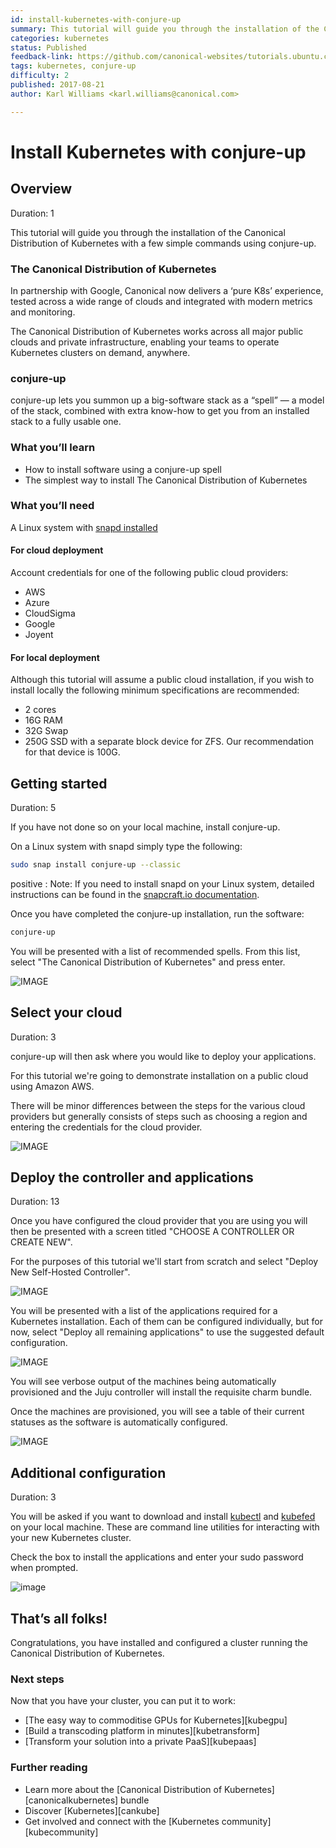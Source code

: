 ```yaml
---
id: install-kubernetes-with-conjure-up
summary: This tutorial will guide you through the installation of the Canonical Distribution of Kubernetes with a few simple commands using conjure-up.
categories: kubernetes
status: Published
feedback-link: https://github.com/canonical-websites/tutorials.ubuntu.com/issues
tags: kubernetes, conjure-up
difficulty: 2
published: 2017-08-21
author: Karl Williams <karl.williams@canonical.com>

---
```



# Install Kubernetes with conjure-up


## Overview
Duration: 1

This tutorial will guide you through the installation of the Canonical Distribution of Kubernetes with a few simple commands using conjure-up.

### The Canonical Distribution of Kubernetes

In partnership with Google, Canonical now delivers a ‘pure K8s’ experience, tested across a wide range of clouds and integrated with modern metrics and monitoring.

The Canonical Distribution of Kubernetes works across all major public clouds and private infrastructure, enabling your teams to operate Kubernetes clusters on demand, anywhere.

### conjure-up

conjure-up lets you summon up a big-software stack as a “spell” — a model of the stack, combined with extra know-how to get you from an installed stack to a fully usable one.

### What you’ll learn
  - How to install software using a conjure-up spell
  - The simplest way to install The Canonical Distribution of Kubernetes

### What you’ll need

A Linux system with [snapd installed](https://snapcraft.io/docs/core/install)

#### For cloud deployment
Account credentials for one of the following public cloud providers:
  - AWS
  - Azure
  - CloudSigma
  - Google
  - Joyent

#### For local deployment

Although this tutorial will assume a public cloud installation, if you wish to install locally the following minimum specifications are recommended:
 - 2 cores
 - 16G RAM
 - 32G Swap
 - 250G SSD with a separate block device for ZFS. Our recommendation for that device is 100G.

## Getting started
Duration: 5

If you have not done so on your local machine, install conjure-up.

On a Linux system with snapd simply type the following:

```bash
sudo snap install conjure-up --classic
```

positive
: Note: If you need to install snapd on your Linux system, detailed instructions can be found in the [snapcraft.io documentation](https://snapcraft.io/docs/core/install).

Once you have completed the conjure-up installation, run the software:

```bash
conjure-up
```

You will be presented with a list of recommended spells. From this list, select "The Canonical Distribution of Kubernetes" and press enter.

![IMAGE](https://assets.ubuntu.com/v1/042c1dd7-select-canonical-distribution-of-kubernetes.png)

## Select your cloud
Duration: 3

conjure-up will then ask where you would like to deploy your applications.

For this tutorial we're going to demonstrate installation on a public cloud using Amazon AWS.

There will be minor differences between the steps for the various cloud providers but generally consists of steps such as choosing a region and entering the credentials for the cloud provider.

![IMAGE](https://assets.ubuntu.com/v1/43eb777a-Screenshot+from+2017-08-18+11-57-29.png)


## Deploy the controller and applications
Duration: 13

Once you have configured the cloud provider that you are using you will then be presented with a screen titled "CHOOSE A CONTROLLER OR CREATE NEW".

For the purposes of this tutorial we'll start from scratch and select "Deploy New Self-Hosted Controller".

![IMAGE](https://assets.ubuntu.com/v1/ed7970a6-new-controller.png)

You will be presented with a list of the applications required for a Kubernetes installation. Each of them can be configured individually, but for now, select "Deploy all remaining applications" to use the suggested default configuration.

![IMAGE](https://assets.ubuntu.com/v1/73946c3f-deploy-all.png)

You will see verbose output of the machines being automatically provisioned and the Juju controller will install the requisite charm bundle.

Once the machines are provisioned, you will see a table of their current statuses as the software is automatically configured.

![IMAGE](https://assets.ubuntu.com/v1/1e9223dc-machine-status.png)

## Additional configuration
Duration: 3

You will be asked if you want to download and install [kubectl](https://kubernetes.io/docs/user-guide/kubectl-overview/) and [kubefed](https://kubernetes.io/docs/admin/kubefed/) on your local machine. These are command line utilities for interacting with your new Kubernetes cluster.

Check the box to install the applications and enter your sudo password when prompted.

![image](https://assets.ubuntu.com/v1/430ae051-sudo-install.png)

## That’s all folks!

Congratulations, you have installed and configured a cluster running the Canonical Distribution of Kubernetes.

### Next steps

Now that you have your cluster, you can put it to work:

* [The easy way to commoditise GPUs for Kubernetes][kubegpu]
* [Build a transcoding platform in minutes][kubetransform]
* [Transform your solution into a private PaaS][kubepaas]

### Further reading

* Learn more about the [Canonical Distribution of Kubernetes][canonicalkubernetes] bundle
* Discover [Kubernetes][cankube]
* Get involved and connect with the [Kubernetes community][kubecommunity]
